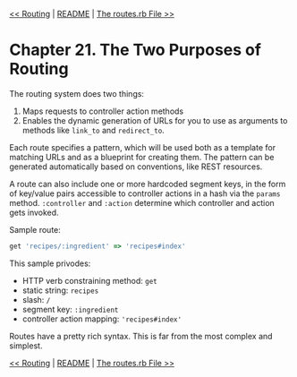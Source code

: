 [&lt;&lt; Routing](ch20-routing.md) | [README](README.md) | [The routes.rb File &gt;&gt;](ch22-the-routes.rb-file.md)

# Chapter 21. The Two Purposes of Routing

The routing system does two things:

1. Maps requests to controller action methods
1. Enables the dynamic generation of URLs for you to use as arguments to methods
   like `link_to` and `redirect_to`.

Each route specifies a pattern, which will be used both as a template for matching
URLs and as a blueprint for creating them. The pattern can be generated automatically
based on conventions, like REST resources.

A route can also include one or more hardcoded segment keys, in the form of key/value
pairs accessible to controller actions in a hash via the `params` method. `:controller`
and `:action` determine which controller and action gets invoked.

Sample route:

```ruby
get 'recipes/:ingredient' => 'recipes#index'
```

This sample privodes:

* HTTP verb constraining method: `get`
* static string: `recipes`
* slash: `/`
* segment key: `:ingredient`
* controller action mapping: `'recipes#index'`

Routes have a pretty rich syntax. This is far from the most complex and simplest.

[&lt;&lt; Routing](ch20-routing.md) | [README](README.md) | [The routes.rb File &gt;&gt;](ch22-the-routes.rb-file.md)
